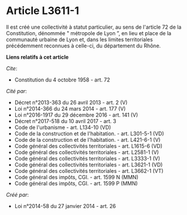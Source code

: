 # Article L3611-1

Il est créé une collectivité à statut particulier, au sens de l'article 72 de la Constitution, dénommée " métropole de Lyon
”, en lieu et place de la communauté urbaine de Lyon et, dans les limites territoriales précédemment reconnues à celle-ci, du
département du Rhône.

**Liens relatifs à cet article**

_Cite_:

  - Constitution du 4 octobre 1958 - art. 72

_Cité par_:

  - Décret n°2013-363 du 26 avril 2013 - art. 2 (V)
  - Loi n°2014-366 du 24 mars 2014 - art. 177 (V)
  - Loi n°2016-1917 du 29 décembre 2016 - art. 141 (V)
  - Décret n°2017-518 du 10 avril 2017 - art. 3
  - Code de l'urbanisme - art. L134-10 (VD)
  - Code de la construction et de l'habitation. - art. L301-5-1 (VD)
  - Code de la construction et de l'habitation. - art. L421-6-1 (V)
  - Code général des collectivités territoriales - art. L1615-6 (VD)
  - Code général des collectivités territoriales - art. L2581-1 (V)
  - Code général des collectivités territoriales - art. L3333-1 (V)
  - Code général des collectivités territoriales - art. L3621-1 (VD)
  - Code général des collectivités territoriales - art. L3662-1 (VT)
  - Code général des impôts, CGI. - art. 1599 N (MMN)
  - Code général des impôts, CGI. - art. 1599 P (MMN)

_Créé par_:

  - Loi n°2014-58 du 27 janvier 2014 - art. 26
